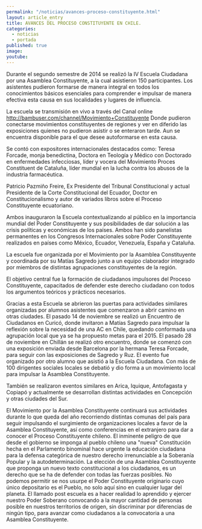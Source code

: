 ```yaml
---
permalink: "/noticias/avances-proceso-constituyente.html"
layout: article_entry
title: AVANCES DEL PROCESO CONSTITUYENTE EN CHILE.
categories: 
  - noticias
  - portada
published: true
image: 
youtube: 
---
```


Durante el segundo semestre de 2014 se realizó la IV Escuela Ciudadana por una Asamblea Constituyente, a la cual asistieron 150 participantes. Los asistentes pudieron formarse de manera integral en todos los conocimientos básicos esenciales para comprender e impulsar de manera efectiva esta causa en sus localidades y lugares de influencia. 

La escuela se transmisión en vivo a través del Canal online http://bambuser.com/channel/Movimiento+Constituyente
Donde pudieron conectarse movimientos constituyentes de regiones y ver en diferido las exposiciones quienes no pudieron asistir o se enteraron tarde. Aun se encuentra disponible para el que desee autoformarse en esta causa.

Se contó con expositores internacionales destacados como: 
Teresa Forcade, monja benedictina, Doctora en Teología y Médico con Doctorado en enfermedades infecciosas, líder y vocera del Movimiento Proces Constituent de Cataluña, líder mundial en la lucha contra los abusos de la industria farmacéutica.

Patricio Pazmiño Freire, Ex Presidente del Tribunal Constitucional y actual Presidente de la Corte Constitucional del Ecuador, Doctor en Constitucionalismo y autor de variados libros sobre el Proceso Constituyente ecuatoriano.

Ambos inauguraron la Escuela contextualizando al público en la importancia mundial del Poder Constituyente y sus posibilidades de dar solución a las crisis políticas y económicas de los países. Ambos han sido panelistas permanentes en los Congresos Internacionales sobre Poder Constituyente realizados en países como México, Ecuador, Venezuela, España y Cataluña.

La escuela fue organizada por el Movimiento por la Asamblea Constituyente y coordinada por su Matías Sagredo junto a un equipo claborador integrado por miembros de distintas agrupaciones constituyentes de la región.

El objetivo central fue la formación de ciudadanos impulsores del Proceso Constituyente, capacitados de defender este derecho ciudadano con todos los argumentos teóricos y prácticos necesarios. 

Gracias a esta Escuela se abrieron las puertas para actividades similares organizadas por alumnos asistentes que comenzaron a abrir camino en otras ciudades. El pasado 14 de noviembre se realizó un Encuentro de Ciudadanos en Curicó, donde invitaron a Matías Sagredo para impulsar la reflexión sobre la necesidad de una AC en Chile, quedando conformada una agrupación local que ya se ha propuesto metas para el 2015.
El pasado 28 de noviembre en Chillán se realizó otro encuentro, donde se comenzó con una exposición enviada desde Barcelona por la hermana Teresa Forcade, para seguir con las exposiciones de Sagredo y Ruz. El evento fue organizado por otro alumno que asistió a la Escuela Ciudadana. Con más de 100 dirigentes sociales locales se debatió y dio forma a un movimiento local para impulsar la Asamblea Constituyente.

También se realizaron eventos similares en Arica, Iquique, Antofagasta y Copiapó y actualmente se desarrollan distintas actividades en Concepción y otras ciudades del Sur.

El Movimiento por la Asamblea Constituyente continuará sus actividades durante lo que queda del año recorriendo distintas comunas del país para seguir impulsando el surgimiento de organizaciones locales a favor de la Asamblea Constituyente, así como conferencias en el extranjero para dar a conocer el Proceso Constituyente chileno. El inminente peligro de que desde el gobierno se imponga al pueblo chileno una "nueva" Constitución hecha en el Parlamento binominal hace urgente la educación ciudadana para la defensa categórica de nuestro derecho irrenunciable a la Soberanía Popular y la autodeterminación. La elección de una Asamblea Constituyente que proponga un nuevo texto constitucional a los ciudadanos, es un derecho que se ha de defender con todas las fuerzas posibles. No podemos permitir se nos usurpe el Poder Constituyente originario cuyo único depositario es el Pueblo, no solo aquí sino en cualquier lugar del planeta.
El llamado post escuela es a hacer realidad lo aprendido y ejercer nuestro Poder Soberano convocando a la mayor cantidad de personas posible en nuestros territorios de origen, sin discriminar por diferencias de ningún tipo, para avanzar como ciudadanos a la convocatoria a una Asamblea Constituyente.
